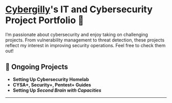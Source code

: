 # <a href="https://www.linkedin.com/in/gilchrest-james/">Cybergilly</a>'s IT and Cybersecurity Project Portfolio 🔐

I’m passionate about cybersecurity and enjoy taking on challenging projects. From vulnerability management to threat detection, these projects reflect my interest in improving security operations. Feel free to check them out!

## 🦾 Ongoing Projects
- **Setting Up Cybersecurity Homelab**
- **CYSA+, Security+, Pentest+ Guides**
- **Setting Up _Second Brain with Capacities_**



<hr/>

<!--
<img width="35" alt="image" src="https://github.com/user-attachments/assets/2f41c7cd-5ea8-4475-b451-a37161b6c3fb"> 
<img width="35" alt="image" src="https://github.com/user-attachments/assets/77649969-9910-4994-8b96-74a116cfb2a8">
-->
